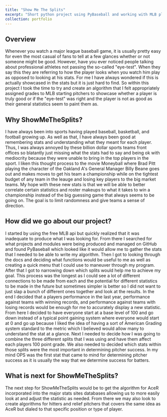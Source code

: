 ```yaml
---
title: "Show Me The Splits"
excerpt: "Short python project using PyBaseball and working with MLB players statistics, specifically their "splits" or stats in certain scenarios to create a new general stat for starting pitchers. <br/><img src='/images/LoginView.jpg' height='600' width='200'><img src='/images/StaffDashboardView.png' height='600' width='200'><img src='/images/GoalView.png' height='600' width='200'>"
collection: portfolio
---
```


Overview
---
Whenever you watch a major league baseball game, it is usually pretty easy for even the most casual of fans to tell at a few glances whether or not someone might be good. However, have you ever noticed people talking about professional athletes not passing the so-called "eye-test". When they say this they are referring to how the player looks when you watch him play as opposed to looking at his stats. For me I have always wondered if this is actually showcased in the stats but it is just hard to find. So within this project I took the time to try and create an algorithm that I felt appropriately assigned grades to MLB starting pitchers to showcase whether a player is truly good or if the "eye-test" was right and the player is not as good as their general statistics seem to paint them as.

Why ShowMeTheSplits?
---
I have always been into sports having played baseball, basketball, and football growing up. As well as that, I have always been good at remembering stats and understanding what they meant for each player. Thus, I was always annoyed by these billion dollar sports teams front offices so blatantly just missing what the stats had to say and being ok with mediocrity because they were unable to bring in the top players in the sport. I liken this thought process to the movie Moneyball where Brad Pitt playing the character of the Oakland A's General Manager Billy Beane goes out and makes moves to get his team a championship while on the tightest budget of any team in the leauge and losing key players to the big market teams. My hope with these new stats is that we will be able to better correlate certain statistics and roster makeups to what it takes to win a championship instead of the big guessing game that always seems to be going on. The goal is to limit randomness and give teams a sense of direction.

How did we go about our project?
---
I started by using the free MLB api but quickly realized that it was inadequate to produce what I was looking for. From there I searched for what projects and modules were being produced and managed on GitHub and found PyBaseball which looked like it would allow me to gather the stats that I needed to be able to write my algorithm. Then I got to looking through the docs and deciding what functions would be useful to me as well as creating a quick menu that I could use to maneuver through my program. After that I got to narrowing down which splits would help me to achieve my goal. This process was the longest as I could see a lot of different connections to be made from each and the potential for different statistics to be made in the future but sometimes simpler is better so I did not want to just slap a bunch of different ones together and look at the results. In the end I decided that a players performance in the last year, performance against teams with winning records, and performance against teams with losing records would be enough for me to accurately display a new statistic. From here I decided to have everyone start at a base level of 100 and go down instead of a typical point gaining system where everyone would start at 0 and go up because I liked the idea of having a sort of American Grading system standard to the metric which I believed would allow many to understand the stat at a glance. Next I needed to decide how I was going to combine the three different splits that I was using and have them affect each players 100 point grade. We also needed to decided which stats within those splits were the most important in determining pitcher success. In my mind OPS was the first stat that came to mind for determining pitcher success as it is usually the way that we determine success for batters.

What is next for ShowMeTheSplits?
---
The next step for ShowMeTheSplits would be to get the algorithm for AceR incorporated into the major stats sites databases allowing us to more easily look at and adjust the statistic as needed. From there we may also look to create algorithms for hitters and relief pitchers that covers the same idea as AceR but dialed to that specific position or type of player.